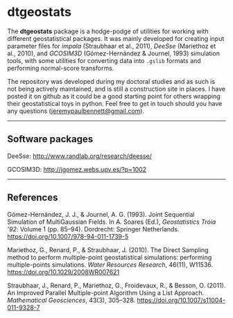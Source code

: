 # dtgeostats

The **dtgeostats** package is a hodge-podge of utilities for working with different geostatistical packages. It was mainly developed for creating input parameter files for *impala* (Straubhaar et al., 2011), *DeeSse* (Mariethoz et al., 2010), and *GCOSIM3D* (Gómez-Hernández & Journel, 1993) simulation tools, with some utilities for converting data into ``.gslib`` formats and performing normal-score transforms.

The repository was developed during my doctoral studies and as such is not being actively maintained, and is still a construction site in places. I have posted it on github as it could be a good starting point for others wrapping their geostatistical toys in python. Feel free to get in touch should you have any questions (jeremypaulbennett@gmail.com).

-----------------
Software packages
-----------------

DeeSse: http://www.randlab.org/research/deesse/

GCOSIM3D: http://jgomez.webs.upv.es/?p=1002

----------
References
----------

Gómez-Hernández, J. J., & Journel, A. G. (1993). Joint Sequential Simulation of MultiGaussian Fields. In A. Soares (Ed.), *Geostatistics Tróia ’92*: Volume 1 (pp. 85–94). Dordrecht: Springer Netherlands. https://doi.org/10.1007/978-94-011-1739-5


Mariethoz, G., Renard, P., & Straubhaar, J. (2010). The Direct Sampling method to perform multiple-point geostatistical simulations: performing multiple-points simulations. *Water Resources Research*, 46(11), W11536. https://doi.org/10.1029/2008WR007621


Straubhaar, J., Renard, P., Mariethoz, G., Froidevaux, R., & Besson, O. (2011). An Improved Parallel Multiple-point Algorithm Using a List Approach. *Mathematical Geosciences*, 43(3), 305–328. https://doi.org/10.1007/s11004-011-9328-7

